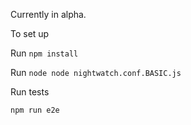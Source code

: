 Currently in alpha.

To set up

Run `npm install`

Run `node node nightwatch.conf.BASIC.js`


Run tests

`npm run e2e`